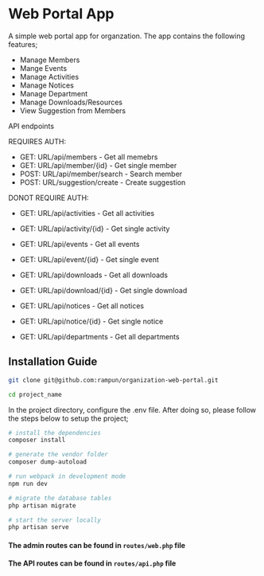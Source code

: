# Web Portal App

A simple web portal app for organzation. The app contains the following features;

- Manage Members
- Mange Events
- Manage Activities
- Manage Notices
- Manage Department
- Manage Downloads/Resources
- View Suggestion from Members

API endpoints

REQUIRES AUTH:
- GET: URL/api/members - Get all memebrs
- GET: URL/api/member/{id} - Get single member
- POST: URL/api/member/search - Search member
- POST: URL/suggestion/create - Create suggestion

DONOT REQUIRE AUTH:
- GET: URL/api/activities - Get all activities
- GET: URL/api/activity/{id} - Get single activity

- GET: URL/api/events - Get all events
- GET: URL/api/event/{id} - Get single event

- GET: URL/api/downloads - Get all downloads
- GET: URL/api/download/{id} - Get single download

- GET: URL/api/notices - Get all notices
- GET: URL/api/notice/{id} - Get single notice

- GET: URL/api/departments - Get all departments

## Installation Guide

```bash
git clone git@github.com:rampun/organization-web-portal.git

cd project_name
```

In the project directory, configure the .env file. After doing so, please follow the steps below to setup the project;


```bash
# install the dependencies
composer install

# generate the vendor folder
composer dump-autoload

# run webpack in development mode
npm run dev

# migrate the database tables
php artisan migrate

# start the server locally
php artisan serve
```


#### The admin routes can be found in `routes/web.php` file
#### The API routes can be found in `routes/api.php` file